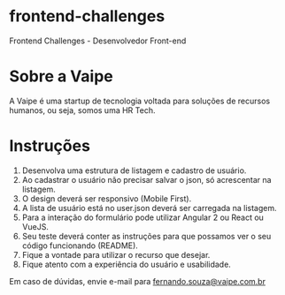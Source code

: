 # frontend-challenges
Frontend Challenges - Desenvolvedor Front-end

# Sobre a Vaipe
A Vaipe é uma startup de tecnologia voltada para soluções de recursos humanos, ou seja, somos uma HR Tech.

# Instruções

1. Desenvolva uma estrutura de listagem e cadastro de usuário.
2. Ao cadastrar o usuário não precisar salvar o json, só acrescentar na listagem.
3. O design deverá ser responsivo (Mobile First).
4. A lista de usuário está no user.json deverá ser carregada na listagem.
5. Para a interação do formulário pode utilizar Angular 2 ou React ou VueJS.
6. Seu teste deverá conter as instruções para que possamos ver o seu código funcionando (README).
7. Fique a vontade para utilizar o recurso que desejar.
8. Fique atento com a experiência do usuário e usabilidade.


Em caso de dúvidas, envie e-mail para fernando.souza@vaipe.com.br
